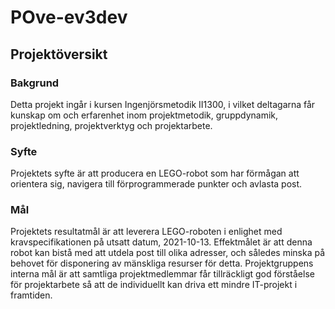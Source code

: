 # POve-ev3dev

## Projektöversikt

### Bakgrund
Detta projekt ingår i kursen Ingenjörsmetodik II1300, i vilket deltagarna får kunskap om och erfarenhet inom projektmetodik, gruppdynamik, projektledning, projektverktyg och projektarbete.

### Syfte
Projektets syfte är att producera en LEGO-robot som har förmågan att orientera sig, navigera till förprogrammerade punkter och avlasta post.

### Mål
Projektets resultatmål är att leverera LEGO-roboten i enlighet med kravspecifikationen på utsatt datum, 2021-10-13. Effektmålet är att denna robot kan bistå med att utdela post till olika adresser, och således minska på behovet för disponering av mänskliga resurser för detta. Projektgruppens interna mål är att samtliga projektmedlemmar får tillräckligt god förståelse för projektarbete så att de individuellt kan driva ett mindre IT-projekt i framtiden.
